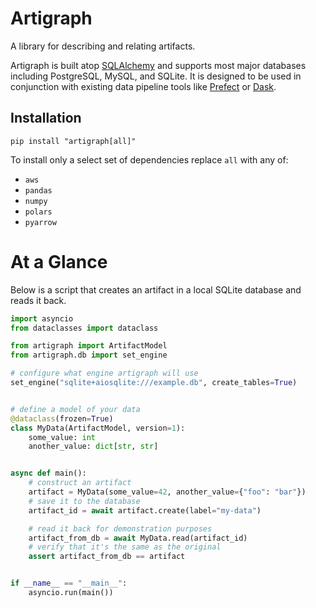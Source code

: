 # Artigraph

A library for describing and relating artifacts.

Artigraph is built atop [SQLAlchemy](https://www.sqlalchemy.org/) and supports most
major databases including PostgreSQL, MySQL, and SQLite. It is designed to be used
in conjunction with existing data pipeline tools like [Prefect](https://www.prefect.io/)
or [Dask](https://dask.org/).

## Installation

```
pip install "artigraph[all]"
```

To install only a select set of dependencies replace `all` with any of:

- `aws`
- `pandas`
- `numpy`
- `polars`
- `pyarrow`

# At a Glance

Below is a script that creates an artifact in a local SQLite database and reads it back.

```python
import asyncio
from dataclasses import dataclass

from artigraph import ArtifactModel
from artigraph.db import set_engine

# configure what engine artigraph will use
set_engine("sqlite+aiosqlite:///example.db", create_tables=True)


# define a model of your data
@dataclass(frozen=True)
class MyData(ArtifactModel, version=1):
    some_value: int
    another_value: dict[str, str]


async def main():
    # construct an artifact
    artifact = MyData(some_value=42, another_value={"foo": "bar"})
    # save it to the database
    artifact_id = await artifact.create(label="my-data")

    # read it back for demonstration purposes
    artifact_from_db = await MyData.read(artifact_id)
    # verify that it's the same as the original
    assert artifact_from_db == artifact


if __name__ == "__main__":
    asyncio.run(main())
```
